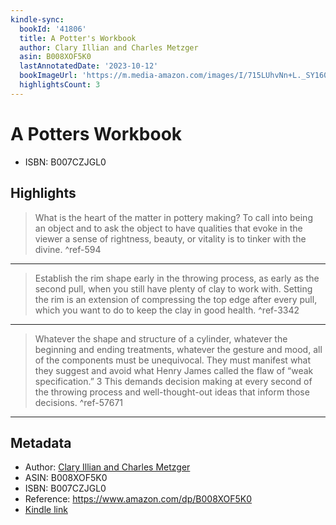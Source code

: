 ```yaml
---
kindle-sync:
  bookId: '41806'
  title: A Potter's Workbook
  author: Clary Illian and Charles Metzger
  asin: B008XOF5K0
  lastAnnotatedDate: '2023-10-12'
  bookImageUrl: 'https://m.media-amazon.com/images/I/715LUhvNn+L._SY160.jpg'
  highlightsCount: 3
---
```

# A Potters Workbook

* ISBN: B007CZJGL0

## Highlights
> What is the heart of the matter in pottery making? To call into being an object and to ask the object to have qualities that evoke in the viewer a sense of rightness, beauty, or vitality is to tinker with the divine. ^ref-594

---
> Establish the rim shape early in the throwing process, as early as the second pull, when you still have plenty of clay to work with. Setting the rim is an extension of compressing the top edge after every pull, which you want to do to keep the clay in good health. ^ref-3342

---
> Whatever the shape and structure of a cylinder, whatever the beginning and ending treatments, whatever the gesture and mood, all of the components must be unequivocal. They must manifest what they suggest and avoid what Henry James called the flaw of “weak specification.” 3 This demands decision making at every second of the throwing process and well-thought-out ideas that inform those decisions. ^ref-57671

---

## Metadata
* Author: [Clary Illian and Charles Metzger](https://www.amazon.comundefined)
* ASIN: B008XOF5K0
* ISBN: B007CZJGL0
* Reference: https://www.amazon.com/dp/B008XOF5K0
* [Kindle link](kindle://book?action=open&asin=B008XOF5K0)

